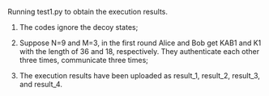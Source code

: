 Running test1.py to obtain the execution results.

1. The codes ignore the decoy states;

2. Suppose N=9 and M=3, in the first round Alice and Bob get KAB1 and K1 with the length of 36 and 18, respectively. They authenticate each other three times, communicate three times;

3. The execution results have been uploaded as result_1, result_2, result_3, and result_4.
